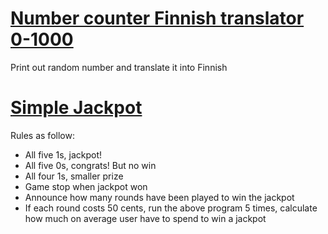 # [Number counter Finnish translator 0-1000](https://github.com/tna007/php-practice/blob/main/day-1/index.php)

Print out random number and translate it into Finnish

# [Simple Jackpot](https://github.com/tna007/php-practice/blob/main/day-1/pot.php)

Rules as follow:

- All five 1s, jackpot!
- All five 0s, congrats! But no win
- All four 1s, smaller prize
- Game stop when jackpot won
- Announce how many rounds have been played to win the jackpot
- If each round costs 50 cents, run the above program 5 times, calculate how much on average user have to spend to win a jackpot
